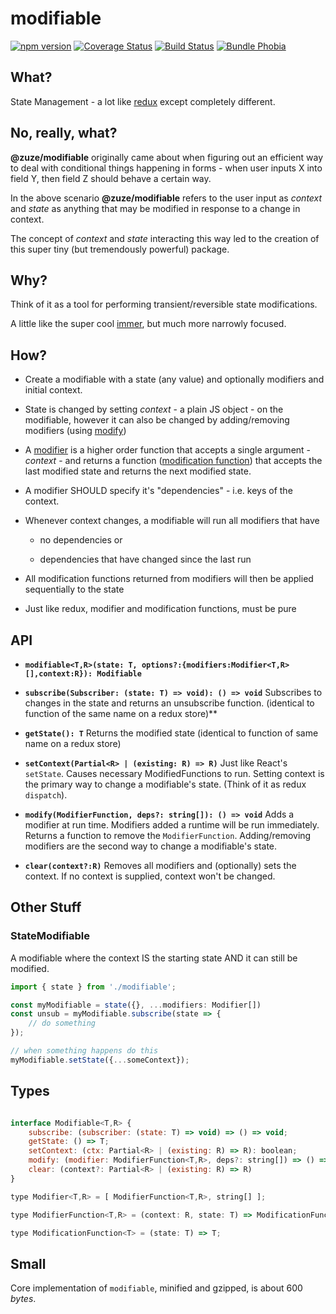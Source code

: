# modifiable

[![npm version](https://img.shields.io/npm/v/@zuze/modifiable.svg)](https://npmjs.org/package/@zuze/modifiable)
[![Coverage Status](https://coveralls.io/repos/github/zuze-lab/modifiable/badge.svg)](https://coveralls.io/github/zuze-lab/modifiable)
[![Build Status](https://travis-ci.com/zuze-lab/modifiable.svg)](https://travis-ci.com/zuze-lab/modifiable)
[![Bundle Phobia](https://badgen.net/bundlephobia/minzip/@zuze/modifiable)](https://bundlephobia.com/result?p=@zuze/modifiable)

## What?

State Management - a lot like [redux](https://github.com/reduxjs/redux) except completely different.

## No, really, what?

**@zuze/modifiable** originally came about when figuring out an efficient way to deal with conditional things happening in forms - when user inputs X into field Y, then field Z should behave a certain way.

In the above scenario **@zuze/modifiable** refers to the user input as *context* and *state* as anything that may be modified in response to a change in context.

<!-- When you start to think about *context* and *state* in this way, it actually unleashes a hugely powerful conceptual model -->

The concept of *context* and *state* interacting this way led to the creation of this super tiny (but tremendously powerful) package. 

## Why?

Think of it as a tool for performing transient/reversible state modifications. 

A little like the super cool [immer](https://www.npmjs.com/package/immer), but much more narrowly focused.


## How?
- Create a modifiable with a state (any value) and optionally modifiers and initial context.
- State is changed by setting *context* - a plain JS object - on the modifiable, however it can also be changed by adding/removing modifiers (using [modify](#modify))

- A [modifier](#types) is a higher order function that accepts a single argument - *context* - and returns a function ([modification function](#types)) that accepts the last modified state and returns the next modified state.

- A modifier SHOULD specify it's "dependencies" - i.e. keys of the context.

- Whenever context changes, a modifiable will run all modifiers that have

  - no dependencies or

  - dependencies that have changed since the last run

- All modification functions returned from modifiers will then be applied sequentially to the state

- Just like redux, modifier and modification functions, must be pure

  
## API

- **<a name="modifiable"></a>`modifiable<T,R>(state: T, options?:{modifiers:Modifier<T,R>[],context:R}): Modifiable`**

- **<a name="subscribe"></a>`subscribe(Subscriber: (state: T) => void): () => void`**
Subscribes to changes in the state and returns an unsubscribe function. (identical to function of the same name on a redux store)**

- **<a name="getstate"></a> `getState(): T`**
Returns the modified state (identical to function of same name on a redux store)

- **<a name="setcontext"></a> `setContext(Partial<R> | (existing: R) => R)`**
Just like React's `setState`.  Causes necessary ModifiedFunctions to run. Setting context is the primary way to change a modifiable's state. (Think of it as redux `dispatch`). 

- **<a name="modify"></a> `modify(ModifierFunction, deps?: string[]): () => void`**
Adds a modifier at run time. Modifiers added a runtime will be run immediately. Returns a function to remove the `ModifierFunction`. Adding/removing modifiers are the second way to change a modifiable's state.

- **<a name="clear"></a> `clear(context?:R)`**
Removes all modifiers and (optionally) sets the context. If no context is supplied, context won't be changed.

## Other Stuff

### StateModifiable
A modifiable where the context IS the starting state AND it can still be modified.

```js
import { state } from './modifiable';

const myModifiable = state({}, ...modifiers: Modifier[])
const unsub = myModifiable.subscribe(state => {
    // do something
});

// when something happens do this
myModifiable.setState({...someContext});
```

## Types
```js

interface Modifiable<T,R> {
    subscribe: (subscriber: (state: T) => void) => () => void;
    getState: () => T;
    setContext: (ctx: Partial<R> | (existing: R) => R): boolean;
    modify: (modifier: ModifierFunction<T,R>, deps?: string[]) => () => void;
    clear: (context?: Partial<R> | (existing: R) => R)
}

type Modifier<T,R> = [ ModifierFunction<T,R>, string[] ];

type ModifierFunction<T,R> = (context: R, state: T) => ModificationFunction<T>;

type ModificationFunction<T> = (state: T) => T;
```

## Small
Core implementation of `modifiable`, minified and gzipped, is about 600 *bytes*.